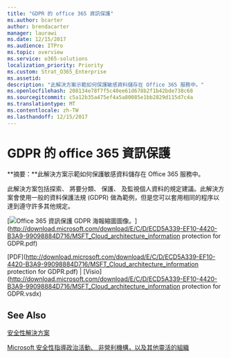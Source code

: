 ```yaml
---
title: "GDPR 的 office 365 資訊保護"
ms.author: bcarter
author: brendacarter
manager: laurawi
ms.date: 12/15/2017
ms.audience: ITPro
ms.topic: overview
ms.service: o365-solutions
localization_priority: Priority
ms.custom: Strat_O365_Enterprise
ms.assetid: 
description: "此解決方案示範如何保護敏感資料儲存在 Office 365 服務中。"
ms.openlocfilehash: 208134e78f7f5c40ee61d678b2f1b42bde738c68
ms.sourcegitcommit: c5a12b35a475ef4a5a80085e1bb2829d115d7c4a
ms.translationtype: MT
ms.contentlocale: zh-TW
ms.lasthandoff: 12/15/2017
---
```

# <a name="office-365-information-protection-for-gdpr"></a>GDPR 的 office 365 資訊保護

 **摘要：**此解決方案示範如何保護敏感資料儲存在 Office 365 服務中。
  
此解決方案包括探索、 將要分類、 保護、 及監視個人資料的規定建議。此解決方案會使用一般的資料保護法規 (GDPR) 做為範例，但是您可以套用相同的程序以達到遵守許多其他規定。

[![Office 365 資訊保護 GDPR 海報縮圖圖像。](images/InfoProtectGDPR_Poster/o365infoprotectforgdpr_thumb.png)](http://download.microsoft.com/download/E/C/D/ECD5A339-EF10-4420-B3A9-99098884D716/MSFT_Cloud_architecture_information protection for GDPR.pdf)
  
[PDF](http://download.microsoft.com/download/E/C/D/ECD5A339-EF10-4420-B3A9-99098884D716/MSFT_Cloud_architecture_information protection for GDPR.pdf)  | [Visio](http://download.microsoft.com/download/E/C/D/ECD5A339-EF10-4420-B3A9-99098884D716/MSFT_Cloud_architecture_information protection for GDPR.vsdx)
  

## <a name="see-also"></a>See Also

[安全性解決方案](security-solutions.md)
  
[Microsoft 安全性指導政治活動、 非營利機構，以及其他靈活的組織](microsoft-security-guidance-for-political-campaigns-nonprofits-and-other-agile-o.md)






